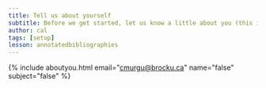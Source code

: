 ```yaml
---
title: Tell us about yourself
subtitle: Before we get started, let us know a little about you (this is option, but helps us out a lot!)
author: cal
tags: [setup]
lesson: annotatedbibliographies
---
```



{% include aboutyou.html email="cmurgu@brocku.ca" name="false" subject="false" %}
<br>